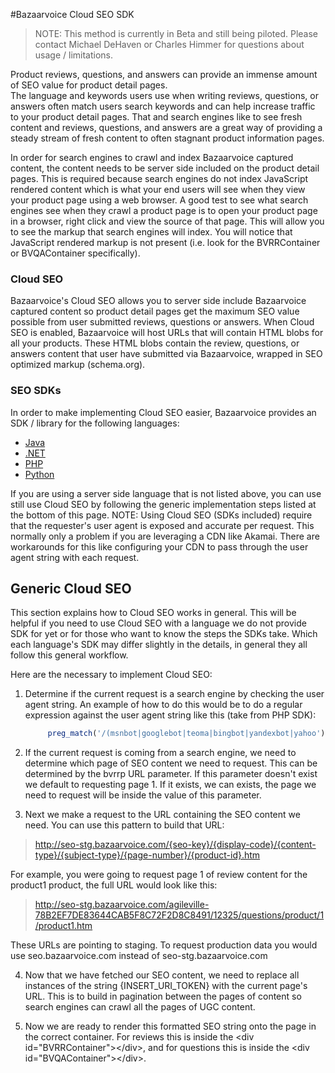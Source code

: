 #Bazaarvoice Cloud SEO SDK


>NOTE: This method is currently in Beta and still being piloted.  Please contact Michael DeHaven or Charles Himmer
>for questions about usage / limitations. 

Product reviews, questions, and answers can provide an immense amount of SEO value for product detail pages.  
The language and keywords users use when writing reviews, questions, or answers often match users search keywords
and can help increase traffic to your product detail pages.  That and search engines like to see fresh content
and reviews, questions, and answers are a great way of providing a steady stream of fresh content to often stagnant
product information pages. 

In order for search engines to crawl and index Bazaarvoice captured content, the content needs to be server side
included on the product detail pages.  This is required because search engines do not index JavaScript rendered 
content which is what your end users will see when they view your product page using a web browser.  A good test 
to see what search engines see when they crawl a product page is to open your product page in a browser, right 
click and view the source of that page.  This will allow you to see the markup that search engines will index. You
will notice that JavaScript rendered markup is not present (i.e. look for the BVRRContainer or BVQAContainer specifically).

### Cloud SEO
Bazaarvoice's Cloud SEO allows you to server side include Bazaarvoice captured content so product detail pages 
get the maximum SEO value possible from user submitted reviews, questions or answers. When Cloud SEO is enabled, 
Bazaarvoice will host URLs that will contain HTML blobs for all your products.  These HTML blobs 
contain the review, questions, or answers content that user have submitted via Bazaarvoice, wrapped in SEO optimized
markup (schema.org). 

### SEO SDKs
In order to make implementing Cloud SEO easier, Bazaarvoice provides an SDK / library for the following languages:

* [Java](https://github.com/bazaarvoice/HostedUIResources/tree/master/examples/java)
* [.NET](https://github.com/bazaarvoice/HostedUIResources/tree/master/CloudSEO/examples/dotnet) 
* [PHP](https://github.com/bazaarvoice/HostedUIResources/tree/master/examples/php)
* [Python](https://github.com/bazaarvoice/HostedUIResources/tree/master/examples/python)

If you are using a server side language that is not listed above, you can use still use Cloud SEO by following the generic
implementation steps listed at the bottom of this page. NOTE: Using Cloud SEO (SDKs included) require that the requester's
user agent is exposed and accurate per request. This normally only a problem if you are leveraging a CDN like Akamai. There
are workarounds for this like configuring your CDN to pass through the user agent string with each request. 

## Generic Cloud SEO

This section explains how to Cloud SEO works in general.  This will be helpful if you need to use Cloud SEO with a language we do not provide SDK for yet or for those who want to know the steps the SDKs take.  Which each language's SDK may differ slightly in the details, in general they all follow this general workflow.

Here are the necessary to implement Cloud SEO:

1. Determine if the current request is a search engine by checking the user agent string. An example of how to do this would be to do a regular expression against the user agent string like this (take from PHP SDK):
   ```php
        preg_match('/(msnbot|googlebot|teoma|bingbot|yandexbot|yahoo')/i', $_SERVER['HTTP_USER_AGENT']);
    ```

2. If the current request is coming from a search engine, we need to determine which page of SEO content we need to request.  This can be determined by the bvrrp URL parameter.  If this parameter doesn't exist we default to requesting page 1.  If it exists, we can exists, the page we need to request will be inside the value of this parameter.  

3.  Next we make a request to the URL containing the SEO content we need.  You can use this pattern to build that URL:
>http://seo-stg.bazaarvoice.com/{seo-key}/{display-code}/{content-type}/{subject-type}/{page-number}/{product-id}.htm

   For example, you were going to request page 1 of review content for the product1 product, the full URL would look like this:
>http://seo-stg.bazaarvoice.com/agileville-78B2EF7DE83644CAB5F8C72F2D8C8491/12325/questions/product/1/product1.htm
   
   These URLs are pointing to staging.  To request production data you would use seo.bazaarvoice.com instead of seo-stg.bazaarvoice.com

4. Now that we have fetched our SEO content, we need to replace all instances of the string {INSERT\_URI_TOKEN} with the current page's URL.  This is to build in pagination between the pages of content so search engines can crawl all the pages of UGC content. 

5. Now we are ready to render this formatted SEO string onto the page in the correct container.  For reviews this is inside the \<div id="BVRRContainer">\</div>, and for questions this is inside the \<div id="BVQAContainer">\</div>. 

